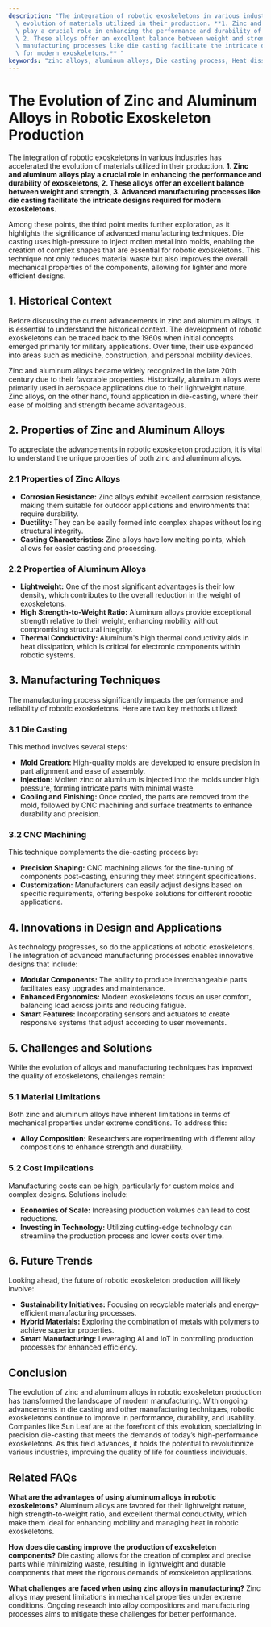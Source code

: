 ```yaml
---
description: "The integration of robotic exoskeletons in various industries has accelerated the\
  \ evolution of materials utilized in their production. **1. Zinc and aluminum alloys\
  \ play a crucial role in enhancing the performance and durability of exoskeletons,\
  \ 2. These alloys offer an excellent balance between weight and strength, 3. Advanced\
  \ manufacturing processes like die casting facilitate the intricate designs required\
  \ for modern exoskeletons.** "
keywords: "zinc alloys, aluminum alloys, Die casting process, Heat dissipation performance"
---
```

# The Evolution of Zinc and Aluminum Alloys in Robotic Exoskeleton Production

The integration of robotic exoskeletons in various industries has accelerated the evolution of materials utilized in their production. **1. Zinc and aluminum alloys play a crucial role in enhancing the performance and durability of exoskeletons, 2. These alloys offer an excellent balance between weight and strength, 3. Advanced manufacturing processes like die casting facilitate the intricate designs required for modern exoskeletons.** 

Among these points, the third point merits further exploration, as it highlights the significance of advanced manufacturing techniques. Die casting uses high-pressure to inject molten metal into molds, enabling the creation of complex shapes that are essential for robotic exoskeletons. This technique not only reduces material waste but also improves the overall mechanical properties of the components, allowing for lighter and more efficient designs.

## **1. Historical Context**

Before discussing the current advancements in zinc and aluminum alloys, it is essential to understand the historical context. The development of robotic exoskeletons can be traced back to the 1960s when initial concepts emerged primarily for military applications. Over time, their use expanded into areas such as medicine, construction, and personal mobility devices.

Zinc and aluminum alloys became widely recognized in the late 20th century due to their favorable properties. Historically, aluminum alloys were primarily used in aerospace applications due to their lightweight nature. Zinc alloys, on the other hand, found application in die-casting, where their ease of molding and strength became advantageous.

## **2. Properties of Zinc and Aluminum Alloys**

To appreciate the advancements in robotic exoskeleton production, it is vital to understand the unique properties of both zinc and aluminum alloys.

### **2.1 Properties of Zinc Alloys**

- **Corrosion Resistance:** Zinc alloys exhibit excellent corrosion resistance, making them suitable for outdoor applications and environments that require durability.
- **Ductility:** They can be easily formed into complex shapes without losing structural integrity.
- **Casting Characteristics:** Zinc alloys have low melting points, which allows for easier casting and processing.

### **2.2 Properties of Aluminum Alloys**

- **Lightweight:** One of the most significant advantages is their low density, which contributes to the overall reduction in the weight of exoskeletons.
- **High Strength-to-Weight Ratio:** Aluminum alloys provide exceptional strength relative to their weight, enhancing mobility without compromising structural integrity.
- **Thermal Conductivity:** Aluminum's high thermal conductivity aids in heat dissipation, which is critical for electronic components within robotic systems.

## **3. Manufacturing Techniques**

The manufacturing process significantly impacts the performance and reliability of robotic exoskeletons. Here are two key methods utilized:

### **3.1 Die Casting**

This method involves several steps:
- **Mold Creation:** High-quality molds are developed to ensure precision in part alignment and ease of assembly.
- **Injection:** Molten zinc or aluminum is injected into the molds under high pressure, forming intricate parts with minimal waste.
- **Cooling and Finishing:** Once cooled, the parts are removed from the mold, followed by CNC machining and surface treatments to enhance durability and precision.

### **3.2 CNC Machining**

This technique complements the die-casting process by:
- **Precision Shaping:** CNC machining allows for the fine-tuning of components post-casting, ensuring they meet stringent specifications.
- **Customization:** Manufacturers can easily adjust designs based on specific requirements, offering bespoke solutions for different robotic applications.

## **4. Innovations in Design and Applications**

As technology progresses, so do the applications of robotic exoskeletons. The integration of advanced manufacturing processes enables innovative designs that include:

- **Modular Components:** The ability to produce interchangeable parts facilitates easy upgrades and maintenance.
- **Enhanced Ergonomics:** Modern exoskeletons focus on user comfort, balancing load across joints and reducing fatigue.
- **Smart Features:** Incorporating sensors and actuators to create responsive systems that adjust according to user movements.

## **5. Challenges and Solutions**

While the evolution of alloys and manufacturing techniques has improved the quality of exoskeletons, challenges remain:

### **5.1 Material Limitations**

Both zinc and aluminum alloys have inherent limitations in terms of mechanical properties under extreme conditions. To address this:
- **Alloy Composition:** Researchers are experimenting with different alloy compositions to enhance strength and durability.

### **5.2 Cost Implications**

Manufacturing costs can be high, particularly for custom molds and complex designs. Solutions include:
- **Economies of Scale:** Increasing production volumes can lead to cost reductions.
- **Investing in Technology:** Utilizing cutting-edge technology can streamline the production process and lower costs over time.

## **6. Future Trends**

Looking ahead, the future of robotic exoskeleton production will likely involve:
- **Sustainability Initiatives:** Focusing on recyclable materials and energy-efficient manufacturing processes.
- **Hybrid Materials:** Exploring the combination of metals with polymers to achieve superior properties.
- **Smart Manufacturing:** Leveraging AI and IoT in controlling production processes for enhanced efficiency.

## **Conclusion**

The evolution of zinc and aluminum alloys in robotic exoskeleton production has transformed the landscape of modern manufacturing. With ongoing advancements in die casting and other manufacturing techniques, robotic exoskeletons continue to improve in performance, durability, and usability. Companies like Sun Leaf are at the forefront of this evolution, specializing in precision die-casting that meets the demands of today’s high-performance exoskeletons. As this field advances, it holds the potential to revolutionize various industries, improving the quality of life for countless individuals.

## **Related FAQs**

**What are the advantages of using aluminum alloys in robotic exoskeletons?**
Aluminum alloys are favored for their lightweight nature, high strength-to-weight ratio, and excellent thermal conductivity, which make them ideal for enhancing mobility and managing heat in robotic exoskeletons.

**How does die casting improve the production of exoskeleton components?**
Die casting allows for the creation of complex and precise parts while minimizing waste, resulting in lightweight and durable components that meet the rigorous demands of exoskeleton applications.

**What challenges are faced when using zinc alloys in manufacturing?**
Zinc alloys may present limitations in mechanical properties under extreme conditions. Ongoing research into alloy compositions and manufacturing processes aims to mitigate these challenges for better performance.

